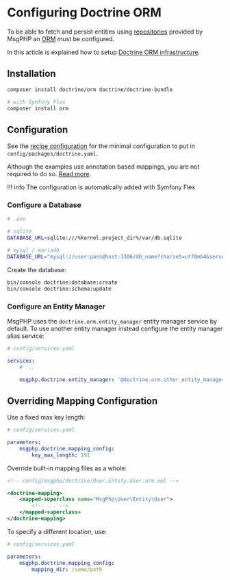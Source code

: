 # Configuring Doctrine ORM

To be able to fetch and persist entities using [repositories](../ddd/repositories.md) provided by MsgPHP an [ORM] must
be configured.

In this article is explained how to setup [Doctrine ORM infrastructure](../infrastructure/doctrine-orm.md).

## Installation

```bash
composer install doctrine/orm doctrine/doctrine-bundle

# with Symfony Flex
composer install orm
```

## Configuration

See the [recipe configuration] for the minimal configuration to put in `config/packages/doctrine.yaml`.

Although the examples use annotation based mappings, you are not required to do so. [Read more][doctrine-bundle-mapping-config].

!!! info
    The configuration is automatically added with Symfony Flex

### Configure a Database

```bash
# .env

# sqlite
DATABASE_URL=sqlite:///%kernel.project_dir%/var/db.sqlite

# mysql / mariadb
DATABASE_URL="mysql://user:pass@host:3306/db_name?charset=utf8mb4&serverVersion=5.7"
```

Create the database:

```bash
bin/console doctrine:database:create
bin/console doctrine:schema:update
```

### Configure an Entity Manager

MsgPHP uses the `doctrine.orm.entity_manager` entity manager service by default. To use another entity manager instead
configure the entity manager alias service:

```yaml
# config/services.yaml

services:
    # ...

    msgphp.doctrine.entity_manager: '@doctrine.orm.other_entity_manager'
```

## Overriding Mapping Configuration

Use a fixed max key length:

```yaml
# config/services.yaml

parameters:
    msgphp.doctrine.mapping_config:
        key_max_length: 191
```

Override built-in mapping files as a whole:

```xml
<!-- config/msgphp/doctrine/User.Entity.User.orm.xml -->

<doctrine-mapping>
    <mapped-superclass name="MsgPhp\User\Entity\User">
        <!-- ... -->    
    </mapped-superclass>
</doctrine-mapping>

```

To specify a different location, use:

```yaml
# config/services.yaml

parameters:
    msgphp.doctrine.mapping_config:
        mapping_dir: /some/path
```

[ORM]: https://en.wikipedia.org/wiki/Object-relational_mapping
[recipe configuration]: https://github.com/symfony/recipes/blob/master/doctrine/doctrine-bundle/1.6/config/packages/doctrine.yaml
[doctrine-bundle-mapping-config]: https://symfony.com/doc/master/bundles/DoctrineBundle/configuration.html#mapping-configuration
[mapped superclasses]: https://www.doctrine-project.org/projects/doctrine-orm/en/latest/reference/inheritance-mapping.html#mapped-superclasses
